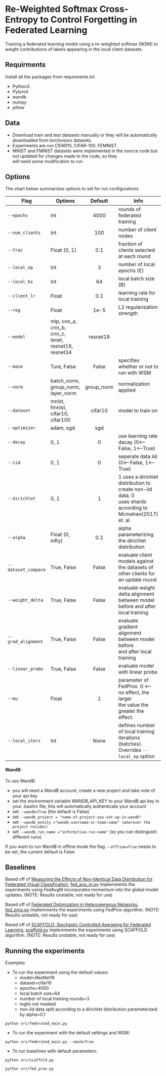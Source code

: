 # Re-Weighted Softmax Cross-Entropy to Control Forgetting in Federated Learning

Training a federated learning model using a re-weighted softmax (WSM) to weight contributions of labels appearing in the local
client datasets. 

## Requirments
Install all the packages from requirments.txt
* Python3
* Pytorch
* wandb
* numpy
* pillow

## Data
* Download train and test datasets manually or they will be automatically downloaded from torchvision datasets.
* Experiments are run CIFAR10, CIFAR-100. FEMNIST.
* MNIST and FMNIST datasets were implemented in the source code but not updated for changes made to the code, so they \
  will need some modification to run

## Options

The chart below summarizes options to set for run configurations

| Flag            | Options     | Default |Info        |
| --------------- | ----------- | :-------: |----------|
| `--epochs` | Int     | 4000 | rounds of federated training |             |
| `--num_clients`   | Int | 100       | number of client nodes             |
|`--frac` | Float (0, 1] | 0.1 | fraction of clients selected at each round |
|`--local_ep` | Int | 3 | number of local epochs (E) |
|`--local_bs` | Int | 64 | local batch size (B) |
|`--client_lr` | Float | 0.1 | learning rate for local training |
|`--reg` | Float | 1e-5 | L2 regularization strength |
|`--model` | mlp, cnn_a, cnn_b, cnn_c,<br>lenet, resnet18, resnet34 | resnet18 | |
|`--mask` | Ture, False | False | specifies whether or not to run with WSM |
|`--norm` | batch_norm, group_norm,<br> layer_norm | group_norm | normalization applied |
|`--dataset` | mnist, fmnist, cifar10,<br>cifar100 | cifar10 | model to train on |
|`--optimizer` | adam, sgd | sgd | |
|`--decay` | 0, 1 | 0 | use learning rate dacay (0<--False, 1<--True)|
|`--iid` | 0, 1 | 0 | seperate data iid (0<--False, 1<--True)|
|`--dirichlet` | 0, 1 | 1 | 1 uses a dirichlet distribution to create non-iid data, 0<br> uses shards according to Mcmahan(2017) et. al. |
|`--alpha`| Float (0, infty)| 0.1 | alpha parameterizing the dirichlet distribution |
|`--dataset_compare` | True, False | False | evaluate client models against the datasets of<br> other clients for an update round |
|`--weight_delta` | True, False | False | evaluate weight delta alignment between model<br> before and after local training |
|`--grad_alignment` | True, False | False | evaluate gradient alignment between model before<br> and after local training |
|`--linear_probe` | True, False | False | evaluate model with linear probe |
|`--mu` | Float  | 1 | parameter of FedProx. 0 <-- no effect, the larger<br> the value the greater the effect. |
|`--local_iters` | Int | None | defines number of local training iterations (batches).<br> Overrides `--local_ep` option  |

#### WandB:
To use WandB:
* you will need a WandB account, create a new project and take note of your api key
* set the environment variable WANDB_API_KEY to your WandB api key in your .bashrc file, this will automatically 
  authenticate your account
* set ```--wandb=True``` (the default is False)
* set ```--wandb_project = "name-of-project-you-set-up-in-wandb"```
* set ```--wandb_entity ="wandb-username-or-team-name" (wherever the project resides)```
* set ```--wandb_run_name ="informitive-run-name"``` (so you can distinguish different runs)

If you want to run WandB in offline mode the flag ```--offline=True``` needs to be set, the current default is False

## Baselines
Based off of [Measuring the Effects of Non-Identical Data Distribution for Federated Visual Classification](https://arxiv.org/pdf/1909.06335.pdf), 
[fed_avg_m.py](https://github.com/GwenLegate/federatedLearningWithLogitMask/blob/master/sacffold.py) implemments the 
experiments using FedAvgM incorporates momentum into the global model updates. (NOTE: Results unstable, not ready for use)

Based off of [Federated Optimization in Heterogeneous Networks](https://arxiv.org/abs/1812.06127), 
[fed_prox.py](https://github.com/GwenLegate/federatedLearningWithLogitMask/blob/master/fed_prox.py) implemments the 
experiments using FedProx algorithm. (NOTE: Results unstable, not ready for use)

Based off of [SCAFFOLD: Stochastic Controlled Averaging for Federated Learning](https://arxiv.org/abs/1910.06378), 
[scaffold.py](https://github.com/GwenLegate/federatedLearningWithLogitMask/blob/master/fed_avg_m.py) implemments the 
experiments using SCAFFOLD algorithm. (NOTE: Results unstable, not ready for use)

## Running the experiments

Examples
* To run the experiment using the default values:
    * model=ResNet18
    * dataset=cifar10
    * epochs=4000
    * local batch size=64
    * number of local training rounds=3
    * logits not masked
    * non-iid data split according to a dirichlet distribution parameterized by alpha=0.1
```
python src/federated_main.py
```
* To run the experiment with the default settings and WSM:
```
python src/federated_main.py --mask=True
```
* To run baselines with default parameters:
```
python src/scaffold.py
```
```
python src/fed_prox.py
```
